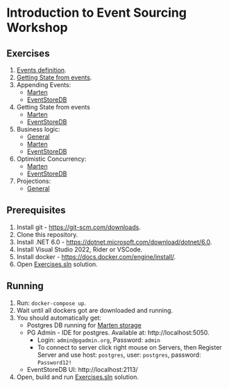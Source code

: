 # Introduction to Event Sourcing Workshop

## Exercises

1. [Events definition](./01-EventsDefinition).
2. [Getting State from events](./02-GettingStateFromEvents).
3. Appending Events:
   * [Marten](./03-AppendingEvents.Marten)
   * [EventStoreDB](./04-AppendingEvents.EventStoreDB)
4. Getting State from events
   * [Marten](./05-GettingStateFromEvents.Marten)
   * [EventStoreDB](./06-GettingStateFromEvents.EventStoreDB)
5. Business logic:
   * [General](./07-BusinessLogic)
   * [Marten](./08-BusinessLogic.Marten)
   * [EventStoreDB](./09-BusinessLogic.EventStoreDB)
6. Optimistic Concurrency:
   * [Marten](./10-OptimisticConcurrency.Marten)
   * [EventStoreDB](./11-OptimisticConcurrency.EventStoreDB)
7. Projections:
   * [General](./12-Projections)

## Prerequisites

1. Install git - https://git-scm.com/downloads.
2. Clone this repository.
3. Install .NET 6.0 - https://dotnet.microsoft.com/download/dotnet/6.0.
4. Install Visual Studio 2022, Rider or VSCode.
5. Install docker - https://docs.docker.com/engine/install/.
6. Open [Exercises.sln](./Exercises.sln) solution.

## Running

1. Run: `docker-compose up`.
2. Wait until all dockers got are downloaded and running.
3. You should automatically get:
    - Postgres DB running for [Marten storage](https://martendb.io)
    - PG Admin - IDE for postgres. Available at: http://localhost:5050.
        - Login: `admin@pgadmin.org`, Password: `admin`
        - To connect to server click right mouse on Servers, then Register Server and use host: `postgres`, user: `postgres`, password: `Password12!`
   - EventStoreDB UI: http://localhost:2113/
4. Open, build and run [Exercises.sln](./Exercises.sln) solution.
